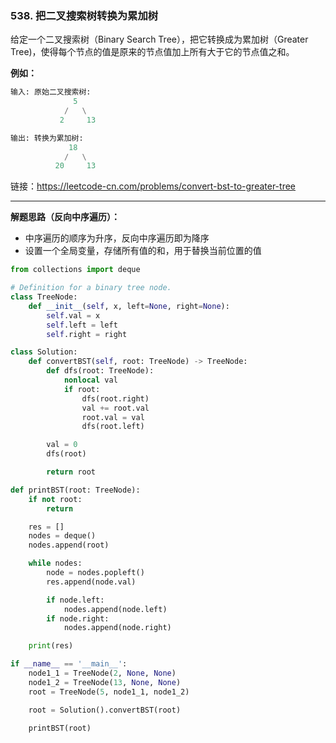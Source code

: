 ### 538. 把二叉搜索树转换为累加树

给定一个二叉搜索树（Binary Search Tree），把它转换成为累加树（Greater Tree)，使得每个节点的值是原来的节点值加上所有大于它的节点值之和。

**例如：**
```python
输入: 原始二叉搜索树:
              5
            /   \
           2     13

输出: 转换为累加树:
             18
            /   \
          20     13
```

链接：https://leetcode-cn.com/problems/convert-bst-to-greater-tree

---

**解题思路（反向中序遍历）：**

* 中序遍历的顺序为升序，反向中序遍历即为降序
* 设置一个全局变量，存储所有值的和，用于替换当前位置的值

```python
from collections import deque

# Definition for a binary tree node.
class TreeNode:
    def __init__(self, x, left=None, right=None):
        self.val = x
        self.left = left
        self.right = right

class Solution:
    def convertBST(self, root: TreeNode) -> TreeNode:
        def dfs(root: TreeNode):
            nonlocal val
            if root:
                dfs(root.right)
                val += root.val 
                root.val = val 
                dfs(root.left)

        val = 0
        dfs(root)

        return root 

def printBST(root: TreeNode):
    if not root:
        return 

    res = []
    nodes = deque()
    nodes.append(root)

    while nodes:
        node = nodes.popleft()
        res.append(node.val)

        if node.left:
            nodes.append(node.left)
        if node.right:
            nodes.append(node.right)

    print(res)

if __name__ == '__main__':
    node1_1 = TreeNode(2, None, None)
    node1_2 = TreeNode(13, None, None)
    root = TreeNode(5, node1_1, node1_2)

    root = Solution().convertBST(root)

    printBST(root)
```

